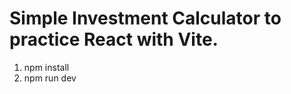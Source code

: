 Simple Investment Calculator to practice React with Vite.
===============================================
1. npm install
2. npm run dev
